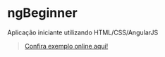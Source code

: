 # ngBeginner
Aplicação iniciante utilizando HTML/CSS/AngularJS
> [Confira exemplo online aqui!](http://dennerevaldt.github.io/ngBeginner) 
